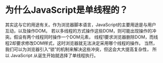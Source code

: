 为什么JavaScript是单线程的？
=====

其实这与它的用途有关。作为浏览器脚本语言，JavaScript的主要用途是与用户互动，以及操作DOM。
若以多线程的方式操作这些DOM，则可能出现操作的冲突。假设有两个线程同时操作一个DOM元素，
线程1要求浏览器删除DOM，而线程2却要求修改DOM样式，这时浏览器就无法决定采用哪个线程的操作。
当然，我们可以为浏览器引入“锁”的机制来解决这些冲突，但这会大大提高复杂性，
所以 JavaScript 从诞生开始就选择了单线程执行。
